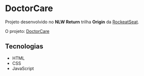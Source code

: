 # DoctorCare

Projeto desenvolvido no **NLW Return** trilha **Origin** da <a href="https://www.rocketseat.com.br/" target="_blank">RockeatSeat</a>.

O projeto: <a href="https://ranierroot.github.io/doctorcare/" target="_blank">DoctorCare</a>

## Tecnologias
- HTML
- CSS
- JavaScript
